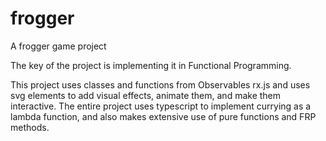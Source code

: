 # frogger
A frogger game project

The key of the project is implementing it in Functional Programming.

This project uses classes and functions from Observables rx.js and uses svg elements to add visual effects, animate them, and make them interactive.
The entire project uses typescript to implement currying as a lambda function, and also makes extensive use of pure functions and FRP methods.
